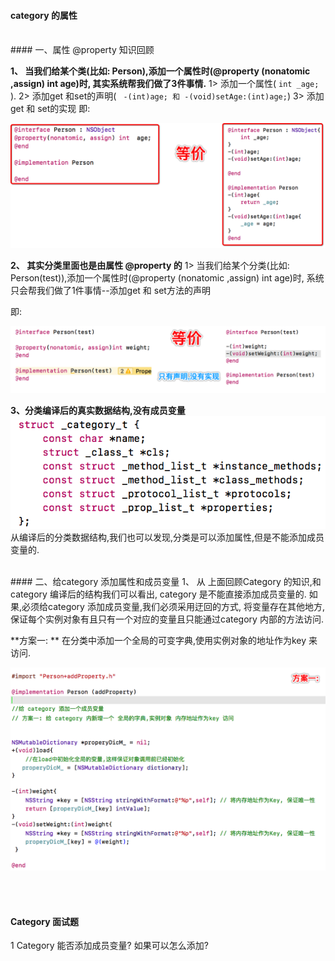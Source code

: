 #### category 的属性

<br>
#### 一、属性 @property 知识回顾

**1、 当我们给某个类(比如: Person),添加一个属性时(@property (nonatomic ,assign) int age)时, 其实系统帮我们做了3件事情.**
1> 添加一个属性( `int _age;` ).
2> 添加get 和set的声明( ` -(int)age; 和 -(void)setAge:(int)age;`)
3> 添加get 和 set的实现 
即:

![](/assets/Snip20190107_9.png)


**2、 其实分类里面也是由属性 @property 的**
1> 当我们给某个分类(比如: Person(test)),添加一个属性时(@property (nonatomic ,assign) int age)时, 系统只会帮我们做了1件事情--添加get 和 set方法的声明

即: 

![](/assets/Snip20190107_13.png)

**3、分类编译后的真实数据结构,没有成员变量**
![](/assets/Snip20190106_7.png)
从编译后的分类数据结构,我们也可以发现,分类是可以添加属性,但是不能添加成员变量的.




<br>
#### 二、给category 添加属性和成员变量
1、 从 上面回顾Category 的知识,和category 编译后的结构我们可以看出, category 是不能直接添加成员变量的. 如果,必须给category 添加成员变量,我们必须采用迂回的方式, 将变量存在其他地方, 保证每个实例对象有且只有一个对应的变量且只能通过category 内部的方法访问.


**方案一: **
在分类中添加一个全局的可变字典,使用实例对象的地址作为key 来访问.

![](/assets/Snip20190108_1.png)


<br><br>
#### Category 面试题

1 Category 能否添加成员变量? 如果可以怎么添加?


